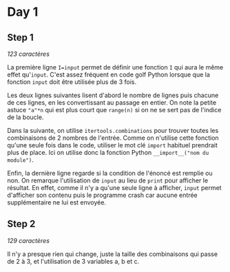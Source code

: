 # Day 1

## Step 1

*123 caractères*

La première ligne `I=input` permet de définir une fonction `I` qui aura le même effet qu'`input`.
C'est assez fréquent en code golf Python lorsque que la fonction `input` doit être utilisée plus de 3 fois.

Les deux lignes suivantes lisent d'abord le nombre de lignes puis chacune de ces lignes, en les convertissant au passage en entier.
On note la petite astuce `"a"*n` qui est plus court que `range(n)` si on ne se sert pas de l'indice de la boucle.

Dans la suivante, on utilise `itertools.combinations` pour trouver toutes les combinaisons de 2 nombres de l'entrée.
Comme on n'utilise cette fonction qu'une seule fois dans le code, utiliser le mot clé `import` habituel prendrait plus de place.
Ici on utilise donc la fonction Python `__import__("nom du module")`.

Enfin, la dernière ligne regarde si la condition de l'énoncé est remplie ou non.
On remarque l'utilisation de `input` au lieu de `print` pour afficher le résultat.
En effet, comme il n'y a qu'une seule ligne à afficher, `input` permet d'afficher son contenu puis le programme crash car aucune entrée supplémentaire ne lui est envoyée.

## Step 2

*129 caractères*

Il n'y a presque rien qui change, juste la taille des combinaisons qui passe de 2 à 3,
et l'utilisation de 3 variables a, b et c.